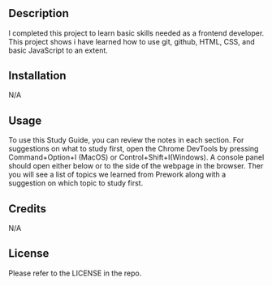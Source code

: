 # <Your-Project-Title>

## Description
I completed this project to learn basic skills needed as a frontend developer. This project shows i have learned how to use git, github, HTML, CSS, and basic JavaScript to an extent. 

## Installation

 N/A

## Usage

To use this Study Guide, you can review the notes in each section. For suggestions on what to study first, open the Chrome DevTools by pressing Command+Option+I (MacOS) or Control+Shift+I(Windows). A console panel should open either below or to the side of the webpage in the browser. Ther you will see a list of topics we learned from Prework along with a suggestion on which topic to study first.

## Credits
N/A

## License

Please refer to the LICENSE in the repo.


